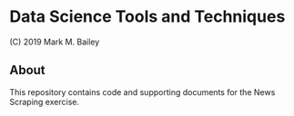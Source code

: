 # Data Science Tools and Techniques

(C) 2019 Mark M. Bailey

## About
This repository contains code and supporting documents for the News Scraping exercise.